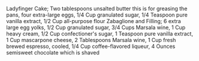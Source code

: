 Ladyfinger Cake;
Two tablespoons unsalted butter this is for greasing the pans, four extra-large eggs, 1/4 Cup granulated sugar, 1/4 Teaspoon pure vanilla extract, 1/2 Cup all-purpose flour
Zabaglione and Filling;
6 extra large egg yolks, 1/2 Cup granulated sugar, 3/4 Cups Marsala wine,  1 Cup heavy cream, 1/2 Cup confectioner's sugar, 1 Teaspoon pure vanilla extract,  1 Cup mascarpone cheese,  2 Tablespoons Marsala wine, 1 Cup fresh brewed espresso, cooled, 1/4 Cup coffee-flavored liqueur, 4 Ounces semisweet chocolate which is shaved